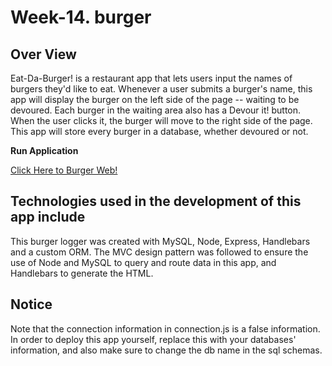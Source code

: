 # Week-14. burger 

## Over View

Eat-Da-Burger! is a restaurant app that lets users input the names of burgers they'd like to eat.
Whenever a user submits a burger's name, this app will display the burger on the left side of the page -- waiting to be devoured.
Each burger in the waiting area also has a Devour it! button. When the user clicks it, the burger will move to the right side of the page.
This app will store every burger in a database, whether devoured or not.
    

**Run Application**

[Click Here to Burger Web!](https://burger-new-app.herokuapp.com/)

## Technologies used in the development of this app include
This burger logger was created with MySQL, Node, Express, Handlebars and a custom ORM. The MVC design pattern was followed to ensure the use of Node and MySQL to query and route data in this app, and Handlebars to generate the HTML.

## Notice
Note that the connection information in connection.js is a false information. In order to deploy this app yourself, replace this with your databases' information, and also make sure to change the db name in the sql schemas. 